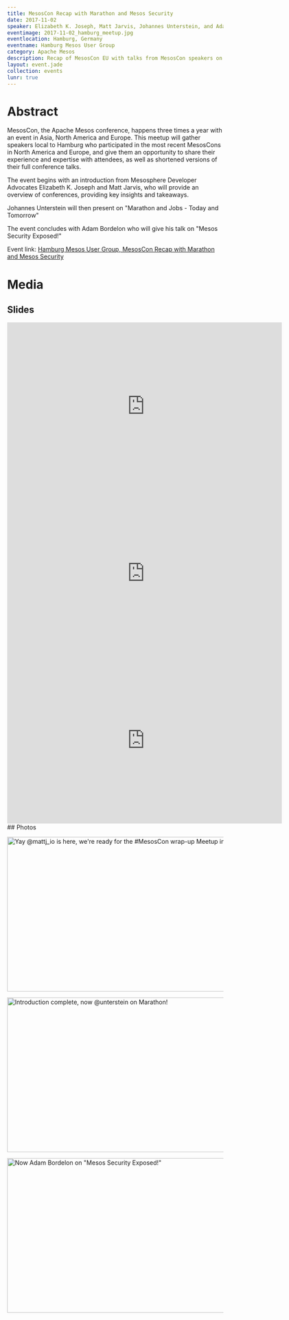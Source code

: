 ```yaml
---
title: MesosCon Recap with Marathon and Mesos Security
date: 2017-11-02
speaker: Elizabeth K. Joseph, Matt Jarvis, Johannes Unterstein, and Adam Bordelon
eventimage: 2017-11-02_hamburg_meetup.jpg
eventlocation: Hamburg, Germany
eventname: Hamburg Mesos User Group
category: Apache Mesos
description: Recap of MesosCon EU with talks from MesosCon speakers on Marathon and Mesos Security
layout: event.jade
collection: events
lunr: true
---
```


# Abstract

MesosCon, the Apache Mesos conference, happens three times a year with an event in Asia, North America and Europe. This meetup will gather speakers local to Hamburg who participated in the most recent MesosCons in North America and Europe, and give them an opportunity to share their experience and expertise with attendees, as well as shortened versions of their full conference talks.

The event begins with an introduction from Mesosphere Developer Advocates Elizabeth K. Joseph and Matt Jarvis, who will provide an overview of conferences, providing key insights and takeaways. 

Johannes Unterstein will then present on "Marathon and Jobs - Today and Tomorrow" 

The event concludes with Adam Bordelon who will give his talk on "Mesos Security Exposed!" 

Event link: <a href="://www.meetup.com/Hamburg-Mesos-User-Group/events/244085454/">Hamburg Mesos User Group, MesosCon Recap with Marathon and Mesos Security</a>

# Media
## Slides

<iframe src="https://docs.google.com/presentation/d/1F3gT1nGAdrBezvZqzSGVHpjQJMFq5Da0fM6xVnn4UXI/embed?start=false&loop=false&delayms=3000" frameborder="0" width="640" height="389" allowfullscreen="true" mozallowfullscreen="true" webkitallowfullscreen="true"></iframe>

<iframe src="https://docs.google.com/presentation/d/1OkYuMRSaHV7xirTMzZfc1R6eh_KH-RG-VR1N9ATmh5s/embed?start=false&loop=false&delayms=3000" frameborder="0" width="640" height="389" allowfullscreen="true" mozallowfullscreen="true" webkitallowfullscreen="true"></iframe>

<iframe src="https://docs.google.com/presentation/d/1US4G5_4urIVA1hZFO1B_cjagaDcVw3uVLAAavczKn7w/embed?start=false&loop=false&delayms=3000" frameborder="0" width="640" height="389" allowfullscreen="true" mozallowfullscreen="true" webkitallowfullscreen="true"></iframe>
## Photos

<a data-flickr-embed="true"  href="https://www.flickr.com/photos/pleia2/38087382162/in/dateposted-public/" title="Yay @mattj_io is here, we&#x27;re ready for the #MesosCon wrap-up Meetup in Hamburg!"><img src="https://farm5.staticflickr.com/4543/38087382162_28e034b8e2_z.jpg" width="640" height="360" alt="Yay @mattj_io is here, we&#x27;re ready for the #MesosCon wrap-up Meetup in Hamburg!"></a><script async src="//embedr.flickr.com/assets/client-code.js" charset="utf-8"></script>

<a data-flickr-embed="true"  href="https://www.flickr.com/photos/pleia2/37410445384/in/dateposted-public/" title="Introduction complete, now @unterstein on Marathon!"><img src="https://farm5.staticflickr.com/4449/37410445384_f4dc5fd1aa_z.jpg" width="640" height="360" alt="Introduction complete, now @unterstein on Marathon!"></a><script async src="//embedr.flickr.com/assets/client-code.js" charset="utf-8"></script>

<a data-flickr-embed="true"  href="https://www.flickr.com/photos/pleia2/24268358598/in/dateposted-public/" title="Now Adam Bordelon on &quot;Mesos Security Exposed!&quot;"><img src="https://farm5.staticflickr.com/4532/24268358598_0df8efbf4d_z.jpg" width="640" height="360" alt="Now Adam Bordelon on &quot;Mesos Security Exposed!&quot;"></a><script async src="//embedr.flickr.com/assets/client-code.js" charset="utf-8"></script>
